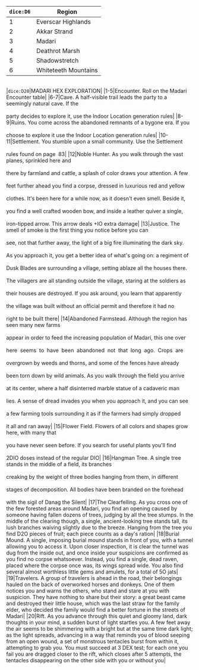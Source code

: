 
| `dice:D6` | Region               |
| --------- | -------------------- |
| 1         | Everscar Highlands   |
| 2         | Akkar Strand         |
| 3         | Madari               |
| 4         | Deathrot Marsh       |
| 5         | Shadowstretch        |
| 6         | Whiteteeth Mountains |



|   |   |
|---|---|
 
|`dice:D20`|MADARI HEX EXPLORATION|
|1-5|Encounter. Roll on the Madari Encounter table|
|6-7|Cave. A half-visible trail leads the party to a seemingly natural cave. If the  <br>  <br>party decides to explore it, use the Indoor Location generation rules|
|8-9|Ruins. You come across the abandoned remnants of a bygone era. If you  <br>  <br>choose to explore it use the Indoor Location generation rules|
|10-11|Settlement. You stumble upon a small community. Use the Settlement  <br>  <br>rules found on page  83|
|12|Noble Hunter. As you walk through the vast planes, sprinkled here and  <br>  <br>there by farmland and cattle, a splash of color draws your attention. A few  <br>  <br>feet further ahead you find a corpse, dressed in luxurious red and yellow  <br>  <br>clothes. It's been here for a while now, as it doesn't even smell. Beside it,  <br>  <br>you find a well crafted wooden bow, and inside a leather quiver a single,  <br>  <br>iron-tipped arrow. This arrow deals +IO extra damage|
|13|Justice. The smell of smoke is the first thing you notice before you can  <br>  <br>see, not that further away, the light of a big fire illuminating the dark sky.  <br>  <br>As you approach it, you get a better idea of what's going on: a regiment of  <br>  <br>Dusk Blades are surrounding a village, setting ablaze all the houses there.  <br>  <br>The villagers are all standing outside the village, staring at the soldiers as  <br>  <br>their houses are destroyed. If you ask around, you learn that apparently  <br>  <br>the village was built without an official permit and therefore it had no  <br>  <br>right to be built there|
|14|Abandoned Farmstead. Although the region has seen many new farms  <br>  <br>appear in order to feed the increasing population of Madari, this one over  <br>  <br>here  seems  to  have  been  abandoned  not  that  long  ago.  Crops  are  <br>  <br>overgrown by weeds and thorns, and some of the fences have already  <br>  <br>been torn down by wild animals. As you walk through the field you arrive  <br>  <br>at its center, where a half disinterred marble statue of a cadaveric man  <br>  <br>lies. A sense of dread invades you when you approach it, and you can see  <br>  <br>a few farming tools surrounding it as if the farmers had simply dropped  <br>  <br>it all and ran away|
|15|Flower Field. Flowers of all colors and shapes grow here, with many that  <br>  <br>you have never seen before. If you search for useful plants you'll find  <br>  <br>2DIO doses instead of the regular DIO|
|16|Hangman Tree. A single tree stands in the middle of a field, its branches  <br>  <br>creaking by the weight of three bodies hanging from them, in different  <br>  <br>stages of decomposition. All bodies have been branded on the forehead  <br>  <br>with the sigil of Danag the Silent|
|17|The Clearfelling. As you cross one of the few forested areas around Madari, you find an opening caused by someone having fallen dozens of trees, judging by all the tree stumps. In the middle of the clearing though, a single, ancient-looking tree stands tall, its lush branches waiving slightly due to the breeze. Hanging from the tree you find D2O pieces of fruit; each piece counts as a day's ration|
|18|Burial Mound. A single, imposing burial mound stands in front of you, with a tunnel allowing you to access it. Upon closer inspection, it is clear the tunnel was dug from the inside out, and once inside your suspicions are confirmed as you find no corpse whatsoever. Instead, you find a single, dead raven, placed where the corpse once was, its wings spread wide. You also find several almost worthless little gems and amulets, for a total of 5O jats|
|19|Travelers. A group of travelers is ahead in the road, their belongings hauled on the back of overworked horses and donkeys. One of them notices you and warns the others, who stand and stare at you with suspicion. They have nothing to share but their story: a great beast came and destroyed their little house, which was the last straw for the family elder, who decided the family would find a better fortune in the streets of Madari|
|20|Rift. As you advance through this quiet and gloomy land, dark thoughts in your mind, a sudden burst of light startles you. A few feet away the air seems to be shimmering with a bright but at the same time dark light; as the light spreads, advancing in a way that reminds you of blood seeping from an open wound, a set of monstrous tentacles burst from within it, attempting to grab you. You must succeed at 3 DEX test; for each one you fail you are dragged closer to the rift, which closes after 5 attempts, the tentacles disappearing on the other side with you or without you|